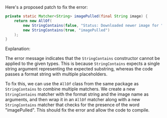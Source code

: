 Here's a proposed patch to fix the error:
```java
private static Matcher<String> imagePulled(final String image) {
    return new AllOf(
        new StringContains(false, "Status: Downloaded newer image for " + image),
        new StringContains(true, "imagePulled")
    );
}
```
Explanation:

The error message indicates that the `StringContains` constructor cannot be applied to the given types. This is because `StringContains` expects a single string argument representing the expected substring, whereas the code passes a format string with multiple placeholders.


To fix this, we can use the `AllOf` class from the same package as `StringContains` to combine multiple matchers. We create a new `StringContains` matcher with the format string and the image name as arguments, and then wrap it in an `AllOf` matcher along with a new `StringContains` matcher that checks for the presence of the word "imagePulled". This should fix the error and allow the code to compile.